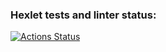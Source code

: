 ### Hexlet tests and linter status:
[![Actions Status](https://github.com/Stoppery/frontend-project-lvl1/workflows/hexlet-check/badge.svg)](https://github.com/Stoppery/frontend-project-lvl1/actions)